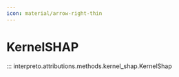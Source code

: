 ```yaml
---
icon: material/arrow-right-thin
---
```


# KernelSHAP

::: interpreto.attributions.methods.kernel_shap.KernelShap

